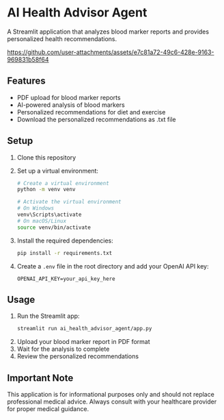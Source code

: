 # AI Health Advisor Agent

A Streamlit application that analyzes blood marker reports and provides personalized health recommendations.

https://github.com/user-attachments/assets/e7c81a72-49c6-428e-9163-969831b58f64


## Features

- PDF upload for blood marker reports
- AI-powered analysis of blood markers
- Personalized recommendations for diet and exercise
- Download the personalized recommendations as .txt file

## Setup

1. Clone this repository

2. Set up a virtual environment:
   ```bash
   # Create a virtual environment
   python -m venv venv
   
   # Activate the virtual environment
   # On Windows
   venv\Scripts\activate
   # On macOS/Linux
   source venv/bin/activate
   ```

3. Install the required dependencies:
   ```bash
   pip install -r requirements.txt
   ```
4. Create a `.env` file in the root directory and add your OpenAI API key:
   ```
   OPENAI_API_KEY=your_api_key_here
   ```

## Usage

1. Run the Streamlit app:
   ```bash
   streamlit run ai_health_advisor_agent/app.py
   ```
2. Upload your blood marker report in PDF format
3. Wait for the analysis to complete
4. Review the personalized recommendations

## Important Note

This application is for informational purposes only and should not replace professional medical advice. Always consult with your healthcare provider for proper medical guidance.
